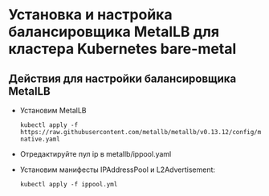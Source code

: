 Установка и настройка балансировщика MetalLB для кластера Kubernetes bare-metal
=========

Действия для настройки балансировщика MetalLB
--------------
- Установим MetalLB
  
  ```
  kubectl apply -f https://raw.githubusercontent.com/metallb/metallb/v0.13.12/config/manifests/metallb-native.yaml
  ```
- Отредактируйте пул ip в metallb/ippool.yaml
- Установим манифесты IPAddressPool и L2Advertisement:

  ```
  kubectl apply -f ippool.yml
  ```

